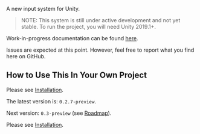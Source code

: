 A new input system for Unity.

>NOTE: This system is still under active development and not yet stable. To run the project, you will need Unity 2019.1+.

Work-in-progress documentation can be found [here](https://github.com/Unity-Technologies/InputSystem/blob/develop/Packages/com.unity.inputsystem/Documentation~/TableOfContents.md).

Issues are expected at this point. However, feel free to report what you find here on GitHub.

## How to Use This In Your Own Project
Please see [Installation](https://github.com/Unity-Technologies/InputSystem/blob/develop/Packages/com.unity.inputsystem/Documentation~/Installation.md).

The latest version is: `0.2.7-preview`.

Next version: `0.3-preview` (see [Roadmap](#roadmap)).

Please see [Installation](https://github.com/Unity-Technologies/InputSystem/blob/develop/Packages/com.unity.inputsystem/Documentation~/Installation.md).
